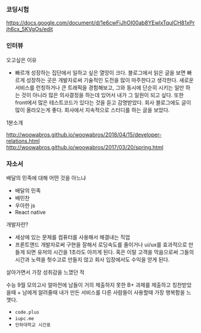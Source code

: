 ### 코딩시험

https://docs.google.com/document/d/1e6cwFiJhOI00ab8YEwlxTqulCH81xPrjh6cx_5KVgOs/edit


### 인터뷰

오고싶은 이유

- 빠르개 성장하는 집단에서 일하고 싶은 열망이 크다. 블로그에서 읽은 글을 보면 빠르게 성장하는 곳은 개발자로써 기술적인 도전을 많이 마주한다고 생각한다. 새로운 서비스를 런칭하거나 큰 트래픽을 경험해보고, 그와 동시에 단순히 시키는 일만 하는 것이 아니라 많은 의사결정을 하는데 있어서 내가 그 일원이 되고 싶다. 또한 front에서 많은 테스트코드가 있다는 것을 듣고 감명받았다. 회사 블로그에도 글이 많이 올라오는게 좋다. 회사에서 지속적으로 스터디를 하는 글을 보았다.

1분소개

http://woowabros.github.io/woowabros/2018/04/15/developer-relations.html
http://woowabros.github.io/woowabros/2017/03/20/spring.html

### 자소서

배달의 민족에 대해 어떤 것을 아느냐 
- 배달의 민족
- 배민찬
- 우아한 js
- React native

개발자란? 
- 세상에 있는 문제를 컴퓨터를 사용해서 해결내는 직업
- 프론트앤드 개발자로써 구현을 잘해서 로딩속도를 줄이거나 ui/ux를 효과적으로 만들게 되면 유저의 시간을 1초라도 아끼게 된다. 혹은 이탈 고객을 막음으로써 그들의 시간과 노력을 헛수고로 만들지 않고 회사 입장에서도 수익을 얻게 된다.

살아가면서 가장 성취감을 느꼈던 적 

수능 9월 모의고사
얼마전에 남들이 거의 제출하지 못한 B+ 과제를 제출하고 칭찬받았을때 + 남에게 알려줄때
내가 만든 서비스를 다른 사람들이 사용할때 가장 행복함을 느꼇다.
- `code.plus`
- `iupc.me`
- `인하대학교 시간표`
